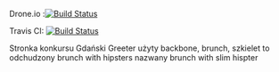 Drone.io :[![Build Status](https://drone.io/github.com/GreetersPL/konkurs/status.png)](https://drone.io/github.com/GreetersPL/konkurs/latest)

Travis CI: [![Build Status](https://travis-ci.org/GreetersPL/konkurs.png?branch=master)](https://travis-ci.org/GreetersPL/konkurs)

Stronka konkursu Gdański Greeter użyty backbone, brunch, szkielet to odchudzony brunch with hipsters nazwany brunch with slim hispter 
